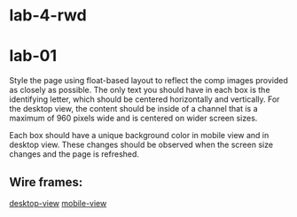# lab-4-rwd

# lab-01

Style the page using float-based layout to reflect the comp images provided as closely as possible. The only text you should have in each box is the identifying letter, which should be centered horizontally and vertically.
For the desktop view, the content should be inside of a channel that is a maximum of 960 pixels wide and is centered on wider screen sizes.

Each box should have a unique background color in mobile view and in desktop view. These changes should be observed when the screen size changes and the page is refreshed.

## Wire frames:

[desktop-view](https://codefellows.github.io/code-301-guide/curriculum/class-01/lab/comps/desktop-view.png)
[mobile-view](https://codefellows.github.io/code-301-guide/curriculum/class-01/lab/comps/mobile-view.png)